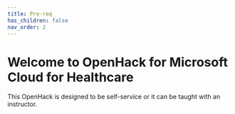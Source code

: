 ```yaml
---
title: Pre-req
has_children: false
nav_order: 2
---
```


# Welcome to OpenHack for Microsoft Cloud for Healthcare
This OpenHack is designed to be self-service or it can be taught with an instructor.   

